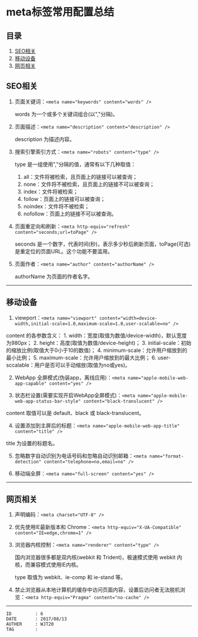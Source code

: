 
# meta标签常用配置总结 #

## 目录 ##

1. [SEO相关](#href1)
2. [移动设备](#href2)
3. [网页相关](#href3)

## <a name="href1">SEO相关</a> ##

1. 页面关键词：`<meta name="keywords" content="words" />`

    words 为一个或多个关键词组合(以","分隔)。

2. 页面描述：`<meta name="description" content="description" />`

    description 为描述内容。

3. 搜索引擎索引方式：`<meta name="robots" content="type" />`

    type 是一组使用","分隔的值，通常有以下几种取值：
    1. all：文件将被检索，且页面上的链接可以被查询；
    2. none：文件将不被检索，且页面上的链接不可以被查询；
    3. index：文件将被检索；
    4. follow：页面上的链接可以被查询；
    5. noindex：文件将不被检索；
    6. nofollow：页面上的链接不可以被查询。

4. 页面重定向和刷新：`<meta http-equiv="refresh" content="seconds;url=toPage" />`

    seconds 是一个数字，代表时间(秒)，表示多少秒后刷新页面，toPage(可选) 是重定位的页面URL。这个功能不要滥用。


5. 页面作者：`<meta name="author" content="authorName" />`

    authorName 为页面的作者名字。

---

## <a name="href2">移动设备</a> ##

1. viewport：`<meta name="viewport" content="width=device-width,initial-scale=1.0,maximum-scale=1.0,user-scalable=no" />`

content 的各参数含义：
    1. width：宽度(取值为数值/device-width)，默认宽度为980px；
    2. height：高度(取值为数值/device-height)；
    3. initial-scale：初始的缩放比例(取值大于0小于10的数值)；
    4. minimum-scale：允许用户缩放到的最小比例；
    5. maximum-scale：允许用户缩放到的最大比例；
    6. user-sccalable：用户是否可以手动缩放(取值为no或yes)。

2. WebApp 全屏模式(伪装app，离线应用)：`<meta name="apple-mobile-web-app-capable" content="yes" />`

3. 状态栏设置(需要实现开启WebApp全屏模式)：`<meta name="apple-mobile-web-app-status-bar-style" content="black-translucent" />`

content 取值可以是 default、black 或 black-translucent。

4. 设置添加到主屏后的标题：`<meta name="apple-mobile-web-app-title" content="title" />`

title 为设置的标题名。

5. 忽略数字自动识别为电话号码和忽略自动识别邮箱：`<meta name="format-detection" content="telephone=no,email=no" />`

6. 移动端全屏：`<meta name="full-screen" content="yes" />`

---

## <a name="href3">网页相关</a> ##

1. 声明编码：`<meta charset="UTF-8" />`

2. 优先使用IE最新版本和 Chrome：`<meta http-equiv="X-UA-Compatible" content="IE=edge,chrome=1" />`

3. 浏览器内核控制：`<meta name="renderer" content="type" />`

    国内浏览器很多都是双内核(webkit 和 Trident)，极速模式使用 webkit 内核，而兼容模式使用IE内核。

    type 取值为 webkit、ie-comp 和 ie-stand 等。

4. 禁止浏览器从本地计算机的缓存中访问页面内容，设置后访问者无法脱机浏览：`<meta http-equiv="Pragma" content="no-cache" />`

---

```
ID         : 6
DATE       : 2017/08/13
AUTHER     : WJT20
TAG        : 
```
